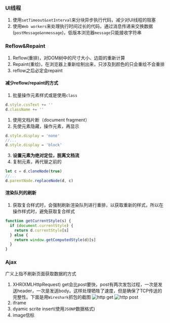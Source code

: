 ### UI线程
1. 使用`setTimeout&setInterval`来分块异步执行代码，减少对UI线程的阻塞
2. 使用`Web workers`来处理执行时间过长的代码，通过消息传递来交换数据(`postMessage&onmessage`)，低版本浏览器`message`只能接收字符串



### **Reflow&Repaint**
1. Reflow(重排)，对DOM树中的尺寸大小、边距的重新计算
2. Repaint(重绘)，在浏览器上重新绘制出来，只涉及到颜色的只会重绘不会重排
3. reflow之后必定会repaint
#### 减少reflow/repaint的方式
1. 批量操作元素样式或是使用`class`
```js
d.style.cssText += ''
d.className += ''
```
1. 使用文档片断（document fragment）
2. 先使元素隐藏，操作元素，再显示
```js
d.style.display = 'none'
//...
d.style.display = 'block'
```
3. **设置元素为绝对定位，脱离文档流**
4. 复制元素，再代替之前的
```js
let c = d.cloneNode(true)
//...
d.parentNode.replaceNode(d, c)
```
#### 渲染队列的刷新
1. 获取复合样式时，会强制刷新渲染队列进行重排，以获取重新的样式，所以在操作样式时，避免获取复合样式
```js
function getCurrentStyle(s) {
  if (document.currentStyle) {
    return d.currentStyle[s]
  } else {
    return window.getComputedStyle(d)[s]
  }
}
```

### Ajax
广义上指不刷新页面获取数据的方式
1. XHR(XMLHttpRequest)
get会比post要快，post有两次发包过程，一次是发送header，一次是发送body。这样处理牺牲了速度，但是确保了TCP传送的完整性。下面是用`Wireshark`抓包的截图
![http get]()
![http post]()
2. iframe
3. dyamic scrite insert(使用`JSONP`数据格式)
4. image信标
